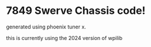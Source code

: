 # 7849 Swerve Chassis code!

generated using phoenix tuner x.

this is currently using the 2024 version of wpilib
